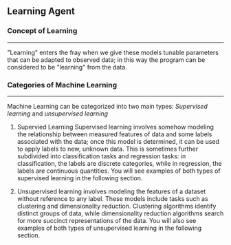 ## Learning Agent

### Concept of Learning
---
"Learning" enters the fray when we give these models tunable parameters that can be adapted to observed data; in this way the program can be considered to be "learning" from the data.

### Categories of Machine Learning
---
Machine Learning can be categorized into two main types: *Supervised learning* and *unsupervised learning*

1. Supervied Learning
Supervised learning involves somehow modeling the relationship between measured features of data and some labels associated with the data; once this model is determined, it can be used to apply labels to new, unknown data. This is sometimes further subdivided into classification tasks and regression tasks: in classification, the labels are discrete categories, while in regression, the labels are continuous quantities. You will see examples of both types of supervised learning in the following section.

2. Unsupervised learning involves modeling the features of a dataset without reference to any label. These models include tasks such as clustering and dimensionality reduction. Clustering algorithms identify distinct groups of data, while dimensionality reduction algorithms search for more succinct representations of the data. You will also see examples of both types of unsupervised learning in the following section.
